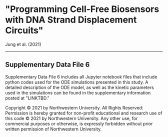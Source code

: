 # "Programming Cell-Free Biosensors with DNA Strand Displacement Circuits"
Jung et al. (2021)

---

## Supplementary Data File 6
Supplementary Data File 6 includes all Jupyter notebook files that include python codes used for the ODE simulations presented in this study. A detailed description of the ODE model, as well as the kinetic parameters used in the simulations can be found in the supplementary information posted at "LINKTBD."

Copyright © 2021 by Northwestern University. All Rights Reserved: Permission is hereby granted for non-profit educational and research use of this code © 2021 by Northwestern University. Any other use, for commercial purposes or otherwise, is expressly forbidden without prior written permission of Northwestern University.
